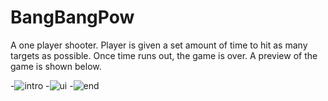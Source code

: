 # BangBangPow
A one player shooter. 
Player is given a set amount of time to hit as many targets as possible. Once time runs out, the game is over.
A preview of the game is shown below.

-![intro](https://user-images.githubusercontent.com/20546968/38301779-378bbfa4-37c6-11e8-9904-3021ffac8667.PNG)
-![ui](https://user-images.githubusercontent.com/20546968/38301777-3754251c-37c6-11e8-861e-56708c27ffbd.PNG)
-![end](https://user-images.githubusercontent.com/20546968/38301778-376cdf94-37c6-11e8-94e2-578fc18bc089.PNG)
